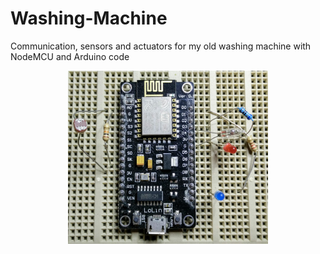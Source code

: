 # Washing-Machine
Communication, sensors and actuators for my old washing machine with NodeMCU and Arduino code

<p align="center">
<img src="https://github.com/celatzur/Washing-Machine/blob/master/images/Protoboard_01x.jpeg" width="320" height="277" />
</p>
